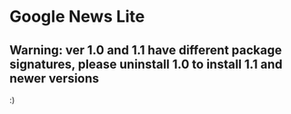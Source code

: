 # Google News Lite
## Warning: ver 1.0 and 1.1 have different package signatures, please uninstall 1.0 to install 1.1 and newer versions

:)
